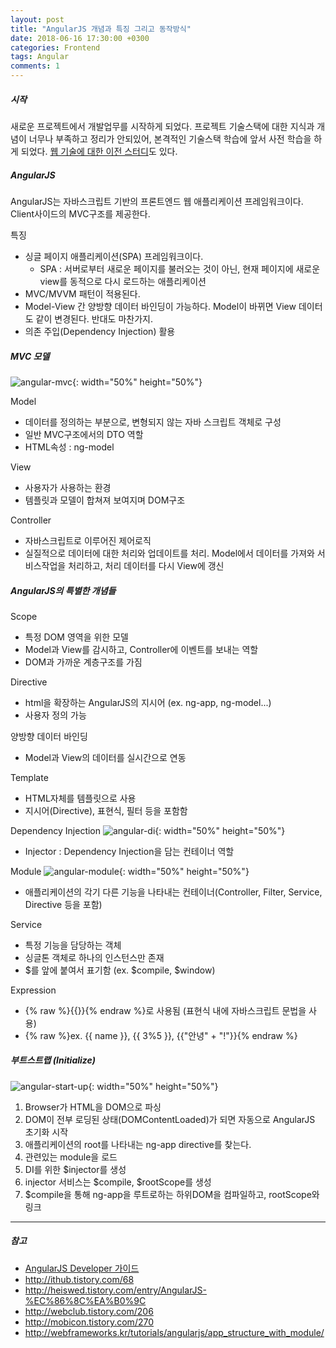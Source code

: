 ```yaml
---
layout: post
title: "AngularJS 개념과 특징 그리고 동작방식"
date: 2018-06-16 17:30:00 +0300
categories: Frontend
tags: Angular
comments: 1
---
```


##### 시작
새로운 프로젝트에서 개발업무를 시작하게 되었다. 프로젝트 기술스택에 대한 지식과 개념이 너무나 부족하고 정리가 안되있어, 본격적인 기술스택 학습에 앞서 사전 학습을 하게 되었다. [웹 기술에 대한 이전 스터디](/How-To-Work-Web)도 있다.

##### AngularJS
AngularJS는 자바스크립트 기반의 프론트엔드 웹 애플리케이션 프레임워크이다. Client사이드의 MVC구조를 제공한다.

특징
- 싱글 페이지 애플리케이션(SPA) 프레임워크이다.
  - SPA : 서버로부터 새로운 페이지를 불러오는 것이 아닌, 현재 페이지에 새로운 view를 동적으로 다시 로드하는 애플리케이션
- MVC/MVVM 패턴이 적용된다.
- Model-View 간 양방향 데이터 바인딩이 가능하다. Model이 바뀌면 View 데이터도 같이 변경된다. 반대도 마찬가지.
- 의존 주입(Dependency Injection) 활용

##### MVC 모델
![angular-mvc](../../../assets/postImages/angular-mvc.png){: width="50%" height="50%"}

Model
- 데이터를 정의하는 부분으로, 변형되지 않는 자바 스크립트 객체로 구성
- 일반 MVC구조에서의 DTO 역할
- HTML속성 : ng-model

View
- 사용자가 사용하는 환경
- 템플릿과 모델이 합쳐져 보여지며 DOM구조

Controller
- 자바스크립트로 이루어진 제어로직
- 실질적으로 데이터에 대한 처리와 업데이트를 처리. Model에서 데이터를 가져와 서비스작업을 처리하고, 처리 데이터를 다시 View에 갱신

##### AngularJS의 특별한 개념들

Scope
- 특정 DOM 영역을 위한 모델
- Model과 View를 감시하고, Controller에 이벤트를 보내는 역할
- DOM과 가까운 계층구조를 가짐

Directive
- html을 확장하는 AngularJS의 지시어 (ex. ng-app, ng-model...)
- 사용자 정의 가능

양방향 데이터 바인딩
- Model과 View의 데이터를 실시간으로 연동

Template
- HTML자체를 템플릿으로 사용
- 지시어(Directive), 표현식, 필터 등을 포함함

Dependency Injection
![angular-di](../../../assets/postImages/angular-di.png){: width="50%" height="50%"}
- Injector : Dependency Injection을 담는 컨테이너 역할

Module
![angular-module](../../../assets/postImages/angular-module.png){: width="50%" height="50%"}
- 애플리케이션의 각기 다른 기능을 나타내는 컨테이너(Controller, Filter, Service, Directive 등을 포함)

Service
- 특정 기능을 담당하는 객체
- 싱글톤 객체로 하나의 인스턴스만 존재
- \$를 앞에 붙여서 표기함 (ex. \$compile, \$window)

Expression
- {% raw %}{{}}{% endraw %}로 사용됨 (표현식 내에 자바스크립트 문법을 사용)
- {% raw %}ex. {{ name }}, {{ 3%5 }}, {{"안녕" + "!"}}{% endraw %}

##### 부트스트랩 (Initialize)
![angular-start-up](../../../assets/postImages/angular-concepts-startup.png){: width="50%" height="50%"}
1. Browser가 HTML을 DOM으로 파싱
2. DOM이 전부 로딩된 상태(DOMContentLoaded)가 되면 자동으로 AngularJS 초기화 시작
3. 애플리케이션의 root를 나타내는 ng-app directive를 찾는다.
4. 관련있는 module을 로드
5. DI를 위한 \$injector를 생성
6. injector 서비스는 \$compile, \$rootScope를 생성
7. $compile을 통해 ng-app을 루트로하는 하위DOM을 컴파일하고, rootScope와 링크

------
##### 참고
- [AngularJS Developer  가이드](https://docs.angularjs.org/guide)
- <http://ithub.tistory.com/68>
- <http://heiswed.tistory.com/entry/AngularJS-%EC%86%8C%EA%B0%9C>
- <http://webclub.tistory.com/206>
- <http://mobicon.tistory.com/270>
- <http://webframeworks.kr/tutorials/angularjs/app_structure_with_module/>
